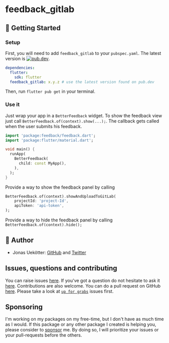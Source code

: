 # feedback_gitlab

## 🚀 Getting Started

### Setup

First, you will need to add `feedback_gitlab` to your `pubspec.yaml`.
The latest version is <a href="https://pub.dev/packages/feedback_gitlab"><img src="https://img.shields.io/pub/v/feedback_gitlab.svg" alt="pub.dev"></a>.

```yaml
dependencies:
  flutter:
    sdk: flutter
  feedback_gitlab: x.y.z # use the latest version found on pub.dev
```

Then, run `flutter pub get` in your terminal.

### Use it

Just wrap your app in a `BetterFeedback` widget.
To show the feedback view just call `BetterFeedback.of(context).show(...);`.
The callback gets called when the user submits his feedback. 

```dart
import 'package:feedback/feedback.dart';
import 'package:flutter/material.dart';

void main() {
  runApp(
    BetterFeedback(
      child: const MyApp(),
    ),
  );
}
```

Provide a way to show the feedback panel by calling 
```dart
BetterFeedback.of(context).showAndUploadToGitLab(
    projectId: 'project-Id',
    apiToken: 'api-token',
);
```
Provide a way to hide the feedback panel by calling  `BetterFeedback.of(context).hide();` 


## 📣  Author

- Jonas Uekötter: [GitHub](https://github.com/ueman) and [Twitter](https://twitter.com/ue_man)

## Issues, questions and contributing

You can raise issues [here](https://github.com/ueman/feedback/issues).
If you've got a question do not hesitate to ask it [here](https://github.com/ueman/feedback/discussions).
Contributions are also welcome. You can do a pull request on GitHub [here](https://github.com/ueman/feedback/pulls). Please take a look at [`up for grabs`](https://github.com/ueman/feedback/issues?q=is%3Aopen+is%3Aissue+label%3Aup-for-grabs) issues first.

## Sponsoring

I'm working on my packages on my free-time, but I don't have as much time as I would. If this package or any other package I created is helping you, please consider to [sponsor](https://github.com/ueman#sponsor-me) me. By doing so, I will prioritize your issues or your pull-requests before the others.
